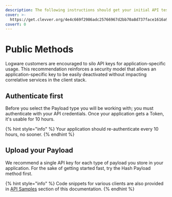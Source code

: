 ```yaml
---
description: The following instructions should get your initial API test working quickly.
cover: >-
  https://get.clevver.org/4e4c669f2986adc25766967d2bb70a8d737face1616a94b7f93154025fe7d113.png
coverY: 0
---
```


# Public Methods

Logware customers are encouraged to silo API keys for application-specific usage. This recommendation reinforces a security model that allows an application-specific key to be easily deactivated without impacting correlative services in the client stack.

## Authenticate first

Before you select the Payload type you will be working with; you must authenticate with your API credentials. Once your application gets a Token, it's usable for 10 hours.&#x20;

{% hint style="info" %}
Your application should re-authenticate every 10 hours, no sooner.
{% endhint %}

## Upload your Payload

We recommend a single API key for each type of payload you store in your application. For the sake of getting started fast, try the Hash Payload method first.

{% hint style="info" %}
Code snippets for various clients are also provided in [API Samples](https://docs.getlynx.io/logware-api/api-snippets) section of this documentation.
{% endhint %}
